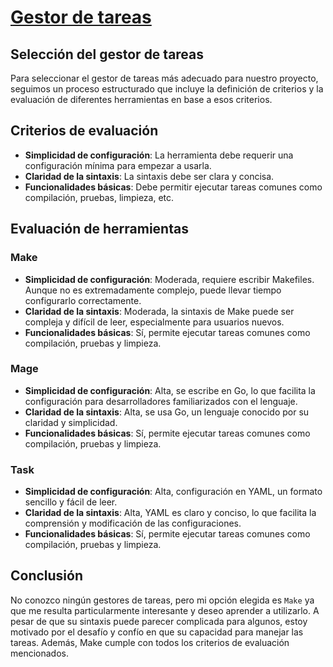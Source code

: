 # [Gestor de tareas](https://github.com/FabriConde/CLIMB-VR/issues/12)

## Selección del gestor de tareas

Para seleccionar el gestor de tareas más adecuado para nuestro proyecto, seguimos un proceso estructurado que incluye la definición de criterios y la evaluación de diferentes herramientas en base a esos criterios.

## Criterios de evaluación

- **Simplicidad de configuración**: La herramienta debe requerir una configuración mínima para empezar a usarla.
- **Claridad de la sintaxis**: La sintaxis debe ser clara y concisa.
- **Funcionalidades básicas**: Debe permitir ejecutar tareas comunes como compilación, pruebas, limpieza, etc.

## Evaluación de herramientas

### Make

- **Simplicidad de configuración**: Moderada, requiere escribir Makefiles. Aunque no es extremadamente complejo, puede llevar tiempo configurarlo correctamente.
- **Claridad de la sintaxis**: Moderada, la sintaxis de Make puede ser compleja y difícil de leer, especialmente para usuarios nuevos.
- **Funcionalidades básicas**: Sí, permite ejecutar tareas comunes como compilación, pruebas y limpieza.

### Mage

- **Simplicidad de configuración**: Alta, se escribe en Go, lo que facilita la configuración para desarrolladores familiarizados con el lenguaje.
- **Claridad de la sintaxis**: Alta, se usa Go, un lenguaje conocido por su claridad y simplicidad.
- **Funcionalidades básicas**: Sí, permite ejecutar tareas comunes como compilación, pruebas y limpieza.

### Task

- **Simplicidad de configuración**: Alta, configuración en YAML, un formato sencillo y fácil de leer.
- **Claridad de la sintaxis**: Alta, YAML es claro y conciso, lo que facilita la comprensión y modificación de las configuraciones.
- **Funcionalidades básicas**: Sí, permite ejecutar tareas comunes como compilación, pruebas y limpieza.

## Conclusión

No conozco ningún gestores de tareas, pero mi opción elegida es `Make` ya que me resulta particularmente interesante y deseo aprender a utilizarlo. 
A pesar de que su sintaxis puede parecer complicada para algunos, estoy motivado por el desafío y confío en que su capacidad para manejar las tareas.
Además, Make cumple con todos los criterios de evaluación mencionados.